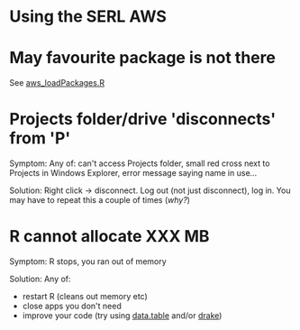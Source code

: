 # Using the SERL AWS

# May favourite package is not there

See [aws_loadPackages.R](../blob/main/R/aws_loadPackages.R)

# Projects folder/drive 'disconnects' from 'P'

Symptom: Any of: can't access Projects folder, small red cross next to Projects in Windows Explorer, error message saying name in use...

Solution: Right click -> disconnect. Log out (not just disconnect), log in. You may have to repeat this a couple of times (*why?*)

# R cannot allocate XXX MB

Symptom: R stops, you ran out of memory

Solution: Any of:

 * restart R (cleans out memory etc)
 * close apps you don't need
 * improve your code (try using [data.table](https://rdatatable.gitlab.io/data.table/) and/or [drake](https://books.ropensci.org/drake/))
